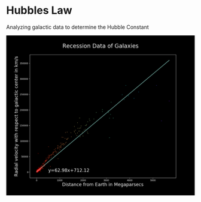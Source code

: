 # Hubbles Law
Analyzing galactic data to determine the Hubble Constant

![alt text](https://github.com/SmellyKels/HubblesLaw/blob/master/Figure_1.png)
